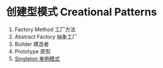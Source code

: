 # 创建型模式 Creational Patterns

1. Factory Method 工厂方法
2. Abstract Factory 抽象工厂
3. Builder 建造者
4. Prototype 原型
5. [Singleton 单例模式](singleton/singleton.md)